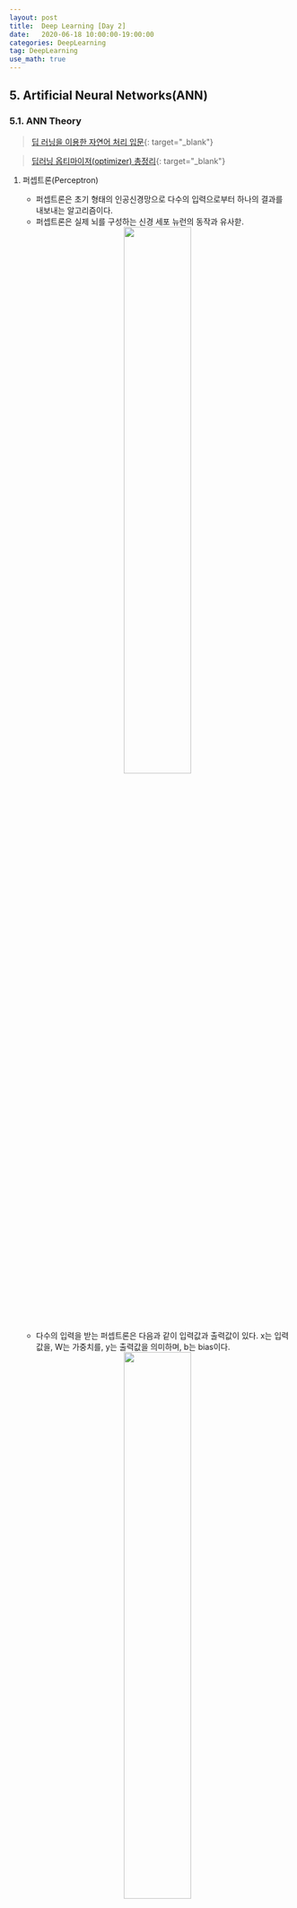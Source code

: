 ```yaml
---
layout: post
title:  Deep Learning [Day 2]
date:   2020-06-18 10:00:00-19:00:00
categories: DeepLearning
tag: DeepLearning
use_math: true
---
```



## 5. Artificial Neural Networks(ANN)
### 5.1. ANN Theory

> [딥 러닝을 이용한 자연어 처리 입문](https://wikidocs.net/36033){: target="_blank"}

> [딥러닝 옵티마이저(optimizer) 총정리](https://hiddenbeginner.github.io/deeplearning/2019/09/22/optimization_algorithms_in_deep_learning.html){: target="_blank"}

1. 퍼셉트론(Perceptron)
    - 퍼셉트론은 초기 형태의 인공신경망으로 다수의 입력으로부터 하나의 결과를 내보내는 알고리즘이다.
    - 퍼셉트론은 실제 뇌를 구성하는 신경 세포 뉴런의 동작과 유사핟.

    <center><img src="/assets/images/deeplearning/31.PNG" width="50%"></center><br>
    
    - 다수의 입력을 받는 퍼셉트론은 다음과 같이 입력값과 출력값이 있다. x는 입력값을, W는 가중치를, y는 출력값을 의미하며, b는 bias이다.
    
    <center><img src="/assets/images/deeplearning/32.PNG" width="50%"></center><br>
    
    - 각각의 입력값에는 각각의 가중치가 존재하는데, 가중치의 값이 클수록 해당 입력값이 중요하다는 것을 의미한다.
    - 이러한 뉴런에서 출력값을 변경시키는 함수를 활성화 함수(Actication Function)이라고 한다.
        + 초기 인공신경망 모델은 활성화 함수를 계단함수를 사용하였지만, 그 외에도 다양한 함수를 사용하기 시작했다(시그모이드, 소프트맥스).
<br><br>

2. 단층 퍼셉트론(Singl-Layer Perception)
    - 퍼셉트론은 단층 퍼셉트론과 다층 퍼셉트론으로 나누어지는데, 단층 퍼셉트론은 값을 보내는 단계와 값을 받아서 출력하는 2개의 단계로만 이루어진다.
    - 각 단계를 층(layer)이라고 부르며, 입력층(input layer)과 출력층(output layer)이 있다.
 
    <center><img src="/assets/images/deeplearning/33.PNG" width="50%"></center><br>

    - 단층 퍼셉트론을 이용한 논리 게이트 연산자
    
        1) AND 게이트
           : 두 개의 입력값이 모두 1인 경우에만 출력값이 1이 나오는 구조
           
          def AND_gate(x1, x2):
              w1=0.5
              w2=0.5
              b=-0.7
              result = x1*w1 + x2*w2 + b
              if result <= 0:
                  return 0
              else:
                  return 1

        2) OR 게이트
           : 두 개의 입력이 모두 0인 경우에 출력값이 0이고, 나머지 경우에는 모두 출력값이 1인 구조

          def OR_gate(x1, x2):
              w1=0.6
              w2=0.6
              b=-0.5
              result = x1*w1 + x2*w2 + b
              if result <= 0:
                  return 0
              else:
                  return 1
    
        <center><img src="/assets/images/deeplearning/34.PNG" width="50%"></center><br>
        <center><img src="/assets/images/deeplearning/35.PNG" width="50%"></center><br>
    
        + 이외에도 논리 게이트를 충족시키는 다양한 가중치와 편향의 값이 있다.
        + 하지만 단층 퍼셉트론으로는 XOR 게이트를 구현할 수 없다.
        + XOR 게이트는 입력값 두 개가 서로 다른값을 가지고 있을 때만 출력값이 1이 되고, 입력값 두 개가 서로 같은 값을 가지면 출력값이 0이 되는 구조이다.
        + 즉, 단층 퍼셉트론은 직선 하나로 두 영역을 나눌 수 있는 문제에 대해서만 구현이 가능하지만, XOR 게이트는 두 개의 직선이 필요하다.

            <center><img src="/assets/images/deeplearning/36.PNG" width="50%"></center><br>
            <center><img src="/assets/images/deeplearning/37.PNG" width="50%"></center><br>

        + XOR 게이트는 직선이 아닌 곡선, 비선형 영역으로 분리하면 구현이 가능하다.
<br><br>

3. 다층 퍼셉트론(Multilayer Perceptron, MLP)
    - 입력층과 출력층 사이에 하나 이상의 중간층이 존재하는 신경망으로 다음 그림에 나타낸 것과 같은 계층구조를 갖는다.

        <center><img src="/assets/images/deeplearning/38.PNG" width="50%"></center><br>  
  
    - 이 때, 입력층과 출력층 사이의 중간층을 은닉층(hidden layer) 이라 부른다.
    - Multilayer perceptron은 단층 perceptron과 유사한 구조를 가지고 있지만 중간층과 각 unit의 입출력 특성을 비선형으로 함으로써 네트워크의 능력을 향상시켜 단층 퍼셉트론의 여러 가지 단점들을 극복했다. 
    - Multilayer perceptron은 층의 갯수가 증가할수록 perceptron이 형성하는 결정 구역의 특성은 더욱 고급화된다. 
    - 이와 같이 은닉층이 2개 이상인 신경망을 심층 신경망(Deep Neural Network, DNN)이라고 한다.
<br><br>

4. 순방향 신경망(Feed-Forward Neural Network, FFNN)
    - 다층 퍼셉트론(MLP)과 같이 입력층에서 출력층 방향으로 연산이 전개되는 신경망을 FFNN이라 한다.
    - 별도로 정의되는 이유는 은닉층의 출력값이 다시 은닉층의 입력으로 사용되는 재귀적인 구조를 가진 RNN이 있기 때문이다.

        <center><img src="/assets/images/deeplearning/39.PNG" width="50%"></center><br>
        <center><img src="/assets/images/deeplearning/40.PNG" width="50%"></center><br>
<br><br>

5. 전결합층(Fully-connected layer, FC, Dense layer)
    - 다층 퍼셉트론의 은닉층과 출력층에 있는 모든 뉴런은 이전 층의 모든 뉴련과 연결되어 있다.
    - 이와 같이 어떤 층의 모든 뉴런이 이전 층의 모든 뉴런과 연결되어 있는 층을 전결합층이라 하며, 모든 은닉층과 출력층이 전결합층이다.
    - 밀집층(Dense layer)이라고도 한다.
<br><br>

6. 활성화 함수(Activation Function)

   1) 선형/비선형 함수
      : 선형 함수는 출력이 입력의 상수배만큼 변하는 직선을 그리는 함수이고, 비선형 함수는 직선 1개로는 그릴 수 없는 함수이다.
      : 인공신경망의 성능을 높이기 위해서는 은닉층을 추가해야 하는데, 활성화 함수를 선형 함수를 사용하게 되면 은닉층을 쌓을 수 없게 된다.
        예를 들어 f(x) = Wx라 할 때, 은닉층을 2개 추가한다고 하면 출력층을 포함해서 y(x) = f(f(f(x)))가 되며 이는 선형적인 구조임을 알 수 있다.
        즉, 선형 함수로 은닉층을 추가하더라도, 1회 추가한 것과 차이를 줄 수 없다.
      : 그렇다고 선형 함수를 사용한 층이 의미가 없다는 것은 아니다. 학습 가능한 가중치가 추가로 생긴다는 점에서 분명히 의미가 있다.
      : 활성화 함수를 사용하는 일반적인 은닉층을 선형층과 대비되는 표현을 사용하면 비선형층이다.

       2) 시그모이드 함수
          : 일반적인 인공신경망의 학습 과정은, 우선 입력에 대해서 순전파(forward propagaion) 연산을 하고, 그리고 순전파 연산을 하고 나온
            예측값과 실제값의 오차를 손실 함수(loss function)을 통해 계산하고, 그리고 이 손실(loss)을 미분을 통해서 기울기(gradient)를 구하고,
            이를 통해 역전파(back propagation)를 수행한다.
          : 시그모이드 함수의 문제점은 미분을 하며 기울기를 구할 때 발생한다. 시그모이드 함수의 출력값이 0 또는 1에 가까워지면, 그래프의
            기울기가 완만해지는 모습을 보여준다.
          : 역전파 과정에서 0에 가까운 기울기가 곱해지면, 기울기 소실(Vanishing Gradient) 문제가 발생한다. 즉, 시그모이드 함수를 사용하는 
            은닉층의 개수가 다수가 될 경우에는 0에 가까운 기울기가 계속 곱해지면 앞단에서는 거의 기울기를 전파받을 수가 없게 되어 가중치가 업데이트가 되지 않아 학습되지 않는다.

    <center><img src="/assets/images/deeplearning/41.PNG" width="50%"></center><br>          
    <center><img src="/assets/images/deeplearning/42.PNG" width="50%"></center><br>

       3) 하이퍼볼릭탄젠트 함수(Hyperbolic tangent function)
          : 하이퍼볼릭탄젠트 함수는 입력값을 -1과 1 사이의 값으로 변환한다.
          : 이 함수 역시 시그모이드 함수와 같은 문제가 발생하지만, 시그모이드 함수와는 달리 0을 중심으로 하고 있기 때문에 반환값의 변환폭이 더 크다.
          : 따라서 기울기 소실 현상이 적은 편이다.

    <center><img src="/assets/images/deeplearning/43.PNG" width="50%"></center><br>

       4) 렐루 함수(ReLU)
          : 가장 많이 사용되고 있는 함수
          : f(x) = max(0, x)로 간단하다.
          : 렐루 함수는 음수를 입력하면 0을 출력하고, 양수를 입력하면 입력값을 그대로 반환한다. 렐루 함수는 특정 양수값에 수렴하지 않으므로
            깊은 신경망에서 시그모이드 함수보다 훨씬 더 잘 작동한다. 뿐만 아니라, 다른 연산보다 속도가 빠르다.
          : 문제는 입력값이 음수이면 기울기가 0이 되기 때문에, 이 뉴런은 다시 회생이 불가능하다. 이 문제를 죽은 렐루(dying ReLU)라고 한다.

    <center><img src="/assets/images/deeplearning/44.PNG" width="50%"></center><br>

       5) 리키 렐루(Leaky ReLU)
          : 죽은 렐루를 보완하기 위한 함수
          : 입력값이 음수일 경우에 0이 아니라 0.0001과 같은 매우 작은 수를 반환한다.
          : f(x) = max(ax, x)로 간단하다. a는 하이퍼파라미터로 Leaky 정도를 결정하며 일반적으로 0.01의 값을 가진다.

    <center><img src="/assets/images/deeplearning/45.PNG" width="50%"></center><br>
    
       6) 소프트맥스 함수(Softmax function)
          : 분류 문제에서 자주 사용되는 함수
          : 시그모이드 함수처럼 출력층의 뉴런에서 주로 사용되는데, 시그모이드 함수가 두 가지 선택지 중 하나를 고르는 이진 분류(Binary Classification)
            문제에 사용된다면, 소프트맥스 함수는 다중 클래스 분류(Multiclass Classification) 문제에서 주로 사용된다.
    
    <center><img src="/assets/images/deeplearning/46.PNG" width="50%"></center><br>
<br><br>

7. 손실 함수(Loss function)
    - 손실 함수는 실제값과 예측값의 차이를 수치화해주는 함수이다.
    - 오차가 클수록 손실 함수의 값은 크고, 오차가 작을수록 손실 함수의 값은 작아진다.
    - 회귀에서는 평균 제곱 오차(MSE), 분류에서는 크로스 엔트로피(Cross-Entropy)를 주로 사용한다.
    
          1) MSE(Mean Squared Error)
             : 오차 제곱 평균을 의미하며, 연속형 변수를 예측할 때 사용한다.

          2) 크로스 엔트로피(Cross-Entropy)
             : 낮은 확률로 예측해서 맞추거나, 높은 확률로 예측해서 틀리는 경우 손실이 더 크다.
             : 이진 분류의 경우 binary_crossentropy를 사용하며, 다중 클래스 분류의 경우 categorical_crossentropy를 사용한다.
<br><br>

8. 옵티마이저(Optimizer)

<center><img src="/assets/images/deeplearning/47.png" width="50%"></center><br>

    - 손실 함수의 값을 줄여나가면서 학습하는 방법은 어떤 옵티마이저를 사용하느냐에 따라 달라진다.
    - 배치(Batch)는 가중치 등의 매개변수의 값을 조정하기 위해 사용하는 데이터의 양을 말한다.
    - 전체 데이터를 가지고 매개변수의 값을 조정할 수도 있고, 정해준 양의 데이터만 가지고도 매개변수의 값을 조장할 수 있다.

<center><img src="/assets/images/deeplearning/63.PNG" width="50%"></center><br>
<center><img src="/assets/images/deeplearning/48.png" width="50%"></center><br>
<center><img src="/assets/images/deeplearning/64.PNG" width="50%"></center><br>
    
       1) 경사 하강법(Gradient Descent)
          : 경사 하강법은 1차 근사값 발견용 최적화 알고리즘으로, 함수의 기울기를 구하여 기울기가 낮은쪽으로 계속 이동시켜서 극값에 이를 때까지 반복시키는 것이다.
          : 최적화할 함수 f(x)에 대해, 먼저 시작점 X0를 정한다. 현재 X(i)가 주어질 때, 그 다음으로 이동할 점인 X(i+1)은 다음과 같다.
          : Gamma는 이동할 거리를 조절하는 매개변수로, 딥러닝에서는 learning rate라고 생각하면 된다.
            즉, learning rate가 작으면 학습 속도가 느리지만 시간이 다 되어 덜 끝날 수도 있고, learning rate가 크면 속도가 빠르지만 제대로 학습을 못할 수도 있다.
          
   <center><img src="/assets/images/deeplearning/49.PNG" width="50%"></center><br>
   <center><img src="/assets/images/deeplearning/50.PNG" width="50%"></center><br><br><br>
   
          1-1) 배치 경사 하강법(Batch Gradient Descent)
               - 배치 경사 하강법은 옵티마이저 중 하나로 오차를 구할 때 전체 데이터를 고려한다.
               - 머신러닝에서 1번의 훈련 횟수를 1 에포크라고 하는데, 배치 경사 하강법은 한 번의 에포크에 모든 매개변수 업데이트를 한 번 수행한다.
               - 배치 경사 하강법은 전체 데이터를 고려해서 학습하기 때문에, 에포크당 시간이 오래 걸리고 메모리를 많이 잡아먹지만, 글로벌 미니멈을 찾을 수 있다.

   > model.fit(X_train, y_train, batch_size=len(trainX))

<br><br>

          1-2) 확률적 경사 하강법(Stochastic Gradient Descent)
               - 기존의 경사 하강법의 시간이 오래 걸리는 단점을 보완하기 위해, 매개변수 값을 조정 시 전체 데이터가 아니라 랜덤으로 선택한 하나의 데이터에 대해서만 계산한다.
               - 매개변수의 변경폭이 불안정하고, 배치 경사 하강법보다 정확도가 낮을 수 있지만, 속도는 빠르다.

   > model.fit(X_train, y_train, batch_size=1)

<br><br>

          1-3) 미니 배치 경사 하강법(Mini-Batch Gradient Descent)
               - 정해진 양에 대해서만 계산하여 매개변수의 값을 조정하는 경사 하강법
               - batch_size 인자를 넘겨 mini batch 사이즈를 결정하고, mini batch 사이즈의 데이터마다 손실 함수를 만들어 gradient를 계산하여 파라미터를 업데이트한다.
               - 전체 데이터를 계산하는 것보다 빠르며, SGD보다 안정적임.
               - 가장 많이 사용되는 경사 하강법이다.

   > model.fit(X_train, y_train, batch_size=32) #32를 배치 크기로 하였을 경우

<br><br>

       2) 모멘텀(Momentum)
          : 모멘텀은 관성이라는 물리학의 법칙을 응용한 방법
          : SGD에서 계산된 접선의 기울기에 한 시점(step) 전의 접선의 기울기값을 일정한 비율만큼 반영한다.
          : 즉, 현재 파라미터를 업데이트할 때, 이전의 기울기(gradient)들도 포함해서 계산한다.
          : 이러한 방식은 로컬 미니멈에 도달하였을 때, 기울기가 0이라서 기존의 경사 하강법이라면 글로벌 미니멈으로 잘못 인식하여 계산하였지만,
            모멘텀을 이용하여 조절하면 로컬 미니멈에서 탈출하는 효과를 얻을 수 있다.
   
   <center><img src="/assets/images/deeplearning/51.PNG" width="50%"></center><br>    
   <center><img src="/assets/images/deeplearning/54.PNG" width="50%"></center><br>    

          : theta를 미지수로 갖는 목적함수 J(thetha)
          : learning rate를 나타내는 gamma
          : 이전 gradient들의 영향력을 매 업데이트마다 r(momentum)배씩 감소시킨다.

   > keras.optimizers.SGD(lr=0.01, momentum=0.9)

<br><br>

       3) NAG(Nesterov accelerated gradient)
          : 모멘텀을 사용한 SGD에서 관성의 성질에 따라 글로벌 미니멈을 향해 앞으로 나아가는 것은 굉장히 좋지만,
            밑면에 다다랐을 때쯤 앞에 압정이 있는 것을 발견하더라도 관성 때문에 앞으로 나아가다가 박혀버리는 꼴이 발생할 수 있다.
          : NAG는 이러한 문제를 해결하기 위해 앞을 미리 보고 현재의 관성을 조절하여 업데이트 크기를 바꾸는 방식이다.
          : 현재의 위치에서 미래의 위치를 계산하기 위해 목적함수의 theta를 아래와 같이 변경해준다.
          : 따라서 Momentum 방식의 빠른 이동에 대한 장점을 가지면서, 적절한 시점에 멈추면서 동작하여 더욱 효과적으로 이동한다.
   
   <center><img src="/assets/images/deeplearning/53.PNG" width="50%"></center><br><br><br>
              
       4) Adagrad
          : 지금까지의 방법은 모든 파라미터에 대해 같은 learning rate를 적용한다는 점이다. 하지만, 동일한 학습률을 적용하는 것은 비효율적이다.
          : 비효율적인 이유는, 예를 들어 A, B, C 레이어 중 B의 레이어가 주로 0값이 많이 나온다고 가정하자. 그러면 B에 해당하는 가중치의 값은 자연스럽게
            0이 되면서 손실 함수에서도 Wb의 값의 term이 없어질 것이다. 문제는 이후에 데이터가 업데이트 되어서 0이 아닌 B의 값이 등장하게 되면
            그동안 상대적으로 Wb의 값이 조금 업데이트되었기 때문에 글로벌 미니멈 지점까지 한참 남은 상태이다. 따라서 가가 파라미터의 업데이트 빈도 수에 따라
            업데이트 크기를 다르게 해주는 것이 효율적일 수 있다.
          : 각 매개변수에 서로 다른 학습률(learning rate)을 적용한다.
          : 변화가 많은 매개변수는 학습률이 작게 설정되고, 변화가 적은 매개변수는 학습률을 높게 설정한다.

   <center><img src="/assets/images/deeplearning/52.png" width="50%"></center><br>    
   <center><img src="/assets/images/deeplearning/55.PNG" width="50%"></center><br>
          
          : Adagrad는 위에 있는 iteration(t)이 증가하면서 learning rate가 작아진다는 문제가 있다.
      
   > keras.optimizers.Adagrad(lr=0.01, epsilon=1e-6)

<br><br>

       5) Adadelta
          : Adadelta는 Adagrad의 learning rate의 소실 문제를 해결하기 위한 알고리즘이다.
          : 이전의 모든 gradient의 정보를 저장하는 것이 아니라, 이전의 크기 w(window)개의 gradient의 정보만을 저장한다.
          : 또한, gradient의 제곱의 합을 저장하지 않고, gradient의 제곱에 대한 기댓값을 저장한다.

   <center><img src="/assets/images/deeplearning/56.PNG" width="50%"></center><br>    
   <center><img src="/assets/images/deeplearning/57.PNG" width="50%"></center><br>

   > keras.optimizers.Adadelta(lr=1.0, rho=0.95, epsilon=None, decay=0.0)

<br><br>

       6) RMSprop
          : RMSprop 역시 Adagrad의 learning rate의 소실 문제를 해결하기 위한 알고리즘이다.
          : 일반적으로 순환 신경망(RNN)에서 자주 사용된다.
          : 이전의 정보의 업데이트는 가중치를 적게 부여하고, 최근 업데이트에는 가중치를 많게 부여하는 형태이다.
          
   <center><img src="/assets/images/deeplearning/58.PNG" width="50%"></center><br>

   > keras.optimizers.RMSprop(lr=0.001, rho=0.9, epsilon=None, decay=0.0)

<br><br>

       7) Adam(Adaptive Moment Estimation)
          : Adam은 RMSprop와 Momentum을 합친 듯한 방법으로, 방향과 학습률 모두를 잡기 위한 방법이다.
          : 각 파라미터마다 다른 크기의 업데이트를 적용한다.

   <center><img src="/assets/images/deeplearning/59.PNG" width="50%"></center><br>    
   <center><img src="/assets/images/deeplearning/60.PNG" width="50%"></center><br>

   > keras.optimizers.Adam(lr=0.001, beta_1=0.9, beta_2=0.999, epsilon=None, decay=0.0, amsgrad=False)

<br><br>

       8) AdaMax
          : Adam에서의 가중치 업데이트에 대한 규칙은 현재와 과거의 gradient를 개별적으로 보고 있다.
          : 이를 표준화 시키면 다음과 같은데, 이는 p가 커질수록 불안정해진다.

   <center><img src="/assets/images/deeplearning/65.PNG" width="50%"></center><br>

          : 하지만 p를 무한대로 보내게 되면, 놀랍게도 안정적인 알고리즘을 보여준다.

   <center><img src="/assets/images/deeplearning/61.PNG" width="50%"></center><br>    
   <center><img src="/assets/images/deeplearning/62.PNG" width="50%"></center><br>
   
   > keras.optimizers.Adamax(lr=0.002, beta_1=0.9, beta_2=0.999, epsilon=None, decay=0.0)

<br><br>

       9) NAdam(Nesterov-accelerated Adaptive Momentum Adam)
          : NAdam은 NAG와 Adam을 섞은 방법이다.
          : Adam에서 momentum 대신에 NAG를 사용하여, 미래의 momentum을 사용한 효과를 가진다.

   <center><img src="/assets/images/deeplearning/66.PNG" width="50%"></center><br>
   
   > keras.optimizers.Nadam(lr=0.002, beta_1=0.9, beta_2=0.999, epsilon=None, schedule_decay=0.004)

<br><br>

